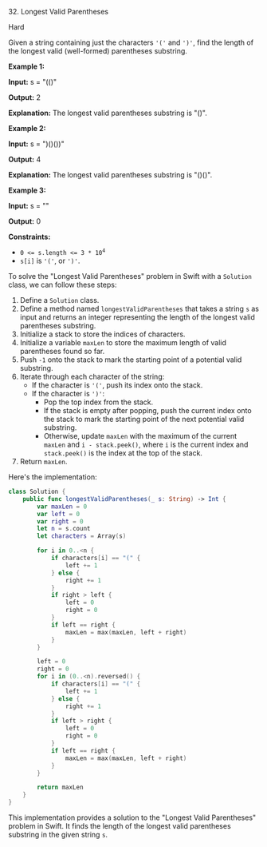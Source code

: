 32\. Longest Valid Parentheses

Hard

Given a string containing just the characters `'('` and `')'`, find the length of the longest valid (well-formed) parentheses substring.

**Example 1:**

**Input:** s = "(()"

**Output:** 2

**Explanation:** The longest valid parentheses substring is "()". 

**Example 2:**

**Input:** s = ")()())"

**Output:** 4

**Explanation:** The longest valid parentheses substring is "()()". 

**Example 3:**

**Input:** s = ""

**Output:** 0 

**Constraints:**

*   <code>0 <= s.length <= 3 * 10<sup>4</sup></code>
*   `s[i]` is `'('`, or `')'`.

To solve the "Longest Valid Parentheses" problem in Swift with a `Solution` class, we can follow these steps:

1. Define a `Solution` class.
2. Define a method named `longestValidParentheses` that takes a string `s` as input and returns an integer representing the length of the longest valid parentheses substring.
3. Initialize a stack to store the indices of characters.
4. Initialize a variable `maxLen` to store the maximum length of valid parentheses found so far.
5. Push `-1` onto the stack to mark the starting point of a potential valid substring.
6. Iterate through each character of the string:
   - If the character is `'('`, push its index onto the stack.
   - If the character is `')'`:
     - Pop the top index from the stack.
     - If the stack is empty after popping, push the current index onto the stack to mark the starting point of the next potential valid substring.
     - Otherwise, update `maxLen` with the maximum of the current `maxLen` and `i - stack.peek()`, where `i` is the current index and `stack.peek()` is the index at the top of the stack.
7. Return `maxLen`.

Here's the implementation:

```swift
class Solution {
    public func longestValidParentheses(_ s: String) -> Int {
        var maxLen = 0
        var left = 0
        var right = 0
        let n = s.count
        let characters = Array(s)

        for i in 0..<n {
            if characters[i] == "(" {
                left += 1
            } else {
                right += 1
            }
            if right > left {
                left = 0
                right = 0
            }
            if left == right {
                maxLen = max(maxLen, left + right)
            }
        }

        left = 0
        right = 0
        for i in (0..<n).reversed() {
            if characters[i] == "(" {
                left += 1
            } else {
                right += 1
            }
            if left > right {
                left = 0
                right = 0
            }
            if left == right {
                maxLen = max(maxLen, left + right)
            }
        }

        return maxLen
    }
}

```

This implementation provides a solution to the "Longest Valid Parentheses" problem in Swift. It finds the length of the longest valid parentheses substring in the given string `s`.